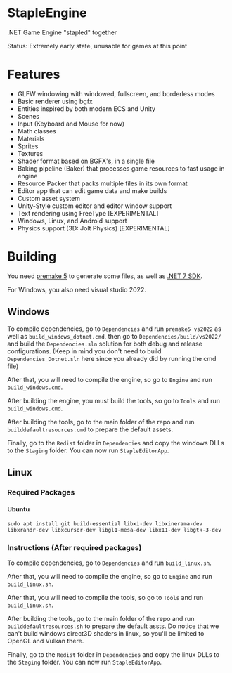 # StapleEngine

.NET Game Engine "stapled" together

Status: Extremely early state, unusable for games at this point

# Features

* GLFW windowing with windowed, fullscreen, and borderless modes
* Basic renderer using bgfx
* Entities inspired by both modern ECS and Unity
* Scenes
* Input (Keyboard and Mouse for now)
* Math classes
* Materials
* Sprites
* Textures
* Shader format based on BGFX's, in a single file
* Baking pipeline (Baker) that processes game resources to fast usage in engine
* Resource Packer that packs multiple files in its own format
* Editor app that can edit game data and make builds
* Custom asset system
* Unity-Style custom editor and editor window support
* Text rendering using FreeType [EXPERIMENTAL]
* Windows, Linux, and Android support
* Physics support (3D: Jolt Physics) [EXPERIMENTAL]

# Building

You need [premake 5](https://premake.github.io/) to generate some files, as well as [.NET 7 SDK](https://dotnet.microsoft.com/en-us/download/dotnet/7.0).

For Windows, you also need visual studio 2022.

## Windows

To compile dependencies, go to `Dependencies` and run `premake5 vs2022` as well as `build_windows_dotnet.cmd`, then go to `Dependencies/build/vs2022/` and build the `Dependencies.sln` solution for both debug and release configurations. (Keep in mind you don't need to build `Dependencies_Dotnet.sln` here since you already did by running the cmd file)

After that, you will need to compile the engine, so go to `Engine` and run `build_windows.cmd`.

After building the engine, you must build the tools, so go to `Tools` and run `build_windows.cmd`.

After building the tools, go to the main folder of the repo and run `builddefaultresources.cmd` to prepare the default assets.

Finally, go to the `Redist` folder in `Dependencies` and copy the windows DLLs to the `Staging` folder. You can now run `StapleEditorApp`.

## Linux

### Required Packages

#### Ubuntu

`sudo apt install git build-essential libxi-dev libxinerama-dev libxrandr-dev libxcursor-dev libgl1-mesa-dev libx11-dev libgtk-3-dev`

### Instructions (After required packages)

To compile dependencies, go to `Dependencies` and run `build_linux.sh`.

After that, you will need to compile the engine, so go to `Engine` and run `build_linux.sh`.

After that, you will need to compile the tools, so go to `Tools` and run `build_linux.sh`.

After building the tools, go to the main folder of the repo and run `builddefaultresources.sh` to prepare the default assts. Do notice that we can't build windows direct3D shaders in linux, so you'll be limited to OpenGL and Vulkan there.

Finally, go to the `Redist` folder in `Dependencies` and copy the linux DLLs to the `Staging` folder. You can now run `StapleEditorApp`.
